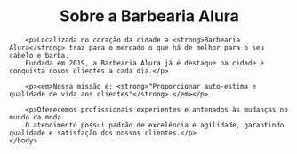 <!DOCTYPE html>
<html lang="pt-br">
    <head>
        <meta charset="UTF-8">
        <h1 style="text-align: center">Sobre a Barbearia Alura</h1><BACKGROUND:#CCCCCC> 
           <style>
           p{
               tex_align:center;
           }
        </style>
    </head>
    <body>
      

        <p>Localizada no coração da cidade a <strong>Barbearia Alura</strong> traz para o mercado o que há de melhor para o seu cabelo e barba. 
        Fundada em 2019, a Barbearia Alura já é destaque na cidade e conquista novos clientes a cada dia.</p>

        <p><em>Nossa missão é: <strong>"Proporcionar auto-estima e qualidade de vida aos clientes"</strong>.</em></p>

        <p>Oferecemos profissionais experientes e antenados às mudanças no mundo da moda. 
        O atendimento possui padrão de excelência e agilidade, garantindo qualidade e satisfação dos nossos clientes.</p>
    </body>
</html>
